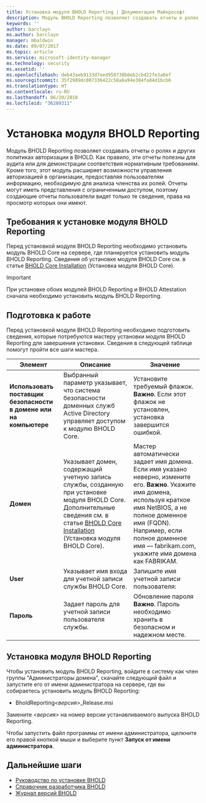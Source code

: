```yaml
---
title: Установка модуля BHOLD Reporting | Документация Майкрософт
description: Модуль BHOLD Reporting позволяет создавать отчеты о ролях и политиках авторизации.
keywords: ''
author: barclayn
ms.author: barclayn
manager: mbaldwin
ms.date: 09/07/2017
ms.topic: article
ms.service: microsoft-identity-manager
ms.technology: security
ms.assetid: ''
ms.openlocfilehash: deb43aeb9133d7eed958730b0eb2cbd22fe3a0ef
ms.sourcegitcommit: 35f2989dc007336422c58a6a94e304fa84d1bcb6
ms.translationtype: HT
ms.contentlocale: ru-RU
ms.lasthandoff: 06/20/2018
ms.locfileid: "36289311"
---
```

# <a name="bhold-reporting-installation"></a>Установка модуля BHOLD Reporting

Модуль BHOLD Reporting позволяет создавать отчеты о ролях и других политиках авторизации в BHOLD. Как правило, эти отчеты полезны для аудита или для демонстрации соответствия нормативным требованиям. Кроме того, этот модуль расширяет возможности управления авторизацией в организации, предоставляя пользователям информацию, необходимую для анализа членства их ролей. Отчеты могут иметь представления с ограниченным доступом, поэтому создающие отчеты пользователи видят только те сведения, права на просмотр которых они имеют.

## <a name="bhold-reporting-installation-requirements"></a>Требования к установке модуля BHOLD Reporting

Перед установкой модуля BHOLD Reporting необходимо установить модуль BHOLD Core на сервере, где планируется установить модуль BHOLD Reporting. Сведения об установке модуля BHOLD Core см. в статье [BHOLD Core Installation](https://technet.microsoft.com/library/jj134095(v=ws.10).aspx) (Установка модуля BHOLD Core).

> [!IMPORTANT]
> При установке обоих модулей BHOLD Reporting и BHOLD Attestation сначала необходимо установить модуль BHOLD Reporting.

## <a name="before-you-begin"></a>Подготовка к работе

Перед установкой модуля BHOLD Reporting необходимо подготовить сведения, которые потребуются мастеру установки модуля BHOLD Reporting для завершения установки. Сведения в следующей таблице помогут пройти все шаги мастера.

| **Элемент**                                    | **Описание**                                                                                                                                                                                                           | **Значение**                                                                                                                                                                                                                                                                                                            |
|---------------------------------------------|---------------------------------------------------------------------------------------------------------------------------------------------------------------------------------------------------------------------------|----------------------------------------------------------------------------------------------------------------------------------------------------------------------------------------------------------------------------------------------------------------------------------------------------------------------|
| **Использовать поставщик безопасности в домене или на компьютере** | Выбранный параметр указывает, что система безопасности доменных служб Active Directory управляет доступом к модулю BHOLD Core.                                                                                                                | Установите требуемый флажок. </br>**Важно**. Если этот флажок не установлен, установка завершится ошибкой.                                                                                                                                                                                                                   |
| **Домен**                                  | Указывает домен, содержащий учетную запись службы, созданную при установке модуля BHOLD Core. Дополнительные сведения см. в статье [BHOLD Core Installation](https://technet.microsoft.com/library/jj134095(v=ws.10).aspx) (Установка модуля BHOLD Core). | Мастер автоматически задает имя домена. Если имя указано неверно, измените его. **Важно**. Укажите имя домена, используя краткое имя NetBIOS, а не полное доменное имя (FQDN). Например, если полное доменное имя — fabrikam.com, укажите имя домена как FABRIKAM. |
| **User**                                    | Указывает имя входа для учетной записи службы BHOLD Core.                                                                                                                                                          | Запишите имя учетной записи пользователя:                                                                                                                                                                                                                                                                                    |
| **Пароль**                                | Задает пароль для учетной записи пользователя службы.                                                                                                                                                                       | Обновление пароля </br>**Важно**. Пароль необходимо хранить в безопасном и надежном месте.                                                                                                                                                                                                                  |

## <a name="bhold-reporting-installation"></a>Установка модуля BHOLD Reporting

Чтобы установить модуль BHOLD Reporting, войдите в систему как член группы "Администраторы домена", скачайте следующий файл и запустите его от имени администратора на сервере, где вы собираетесь установить модуль BHOLD Reporting:

- BholdReporting<em>\<версия\></em>\_Release.msi

Замените *\<версия\>* на номер версии устанавливаемого выпуска BHOLD Reporting.

Чтобы запустить файл программы от имени администратора, щелкните его правой кнопкой мыши и выберите пункт **Запуск от имени администратора**.

## <a name="next-steps"></a>Дальнейшие шаги

- [Руководство по установке BHOLD](bhold-installation-guide.md)
- [Справочник разработчика BHOLD](../reference/mim2016-bhold-developer-reference.md)
- [Журнал версий BHOLD](../reference/version-bhold-history.md)